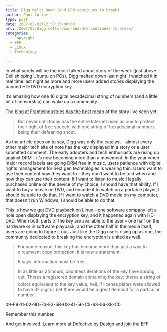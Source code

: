 ```yaml
---
title: Digg Melts Down (and DRM continues to break)
author: Paul Cutler
type: post
date: 2007-05-02T12:38:15+00:00
url: /2007/05/digg-melts-down-and-drm-continues-to-break/
categories:
  - Copyright
  - EFF
  - Linux
  - Technology

---
```

In what surely will be the most talked about story of the week (just above Dell shipping Ubuntu on PCs), Digg melted down last night. I watched it in real time last night as more and more users added stories displaying the banned HD-DVD encryption key.

It&#8217;s amazing how one 16 digital hexadecimal string of numbers (and a little bit of censorship) can wake up a community.

The [blog at Franticindustries has the best recap][1] of the story I&#8217;ve seen yet.

> But never until today has the entire Internet risen as one to protect their right of free speech, with one string of hexadecimal numbers being their defeaning shout.

As the article goes on to say, Digg was only the catalyst &#8211; almost every other major tech site of note has the key displayed in a story or a user submitted comment. The early adopters and tech enthusiasts are rising up against DRM &#8211; it&#8217;s now becoming more than a movement. In the year when major record labels are going DRM free in music, users patience with digital rights management for next gen technologies is wearing thin. Users want to use their content how they want to &#8211; they don&#8217;t want to be told when and how they can use their content. If I want to listen to music I legally purchased online on the device of my choice, I should have that ability. If I want to buy a movie on DVD, and encode it to watch on a portable player, I should be able to do that. If I want to watch a DVD movie on my computer, that doesn&#8217;t run Windows, I should be able to do that.

This is how we got DVD playback on Linux &#8211; one software company left a hole open displaying the encryption key, and it happened again with HD-DVD. When both parts of the key are available to the user &#8211; one half on the hardware or in software playback, and the other half in the media itself, users are going to figure it out. Just like the Digg users rising up as one, the community dedicated to breaking the encryption is united as well.

> For some reason, this key has become more than just a way to circumvent copy protection: it is now a statement.
> 
> It says: information must be free.
> 
> In as little as 24 hours, countless iterations of the key have sprung out. Theres a registered domain containing the key; theres a string of colors equivalent to the key value; hell, if license plates were allowed to have 32 digits I bet there would be a great demand for a particular number. 

09-F9-11-02-9D-74-E3-5B-D8-41-56-C5-63-56-88-C0

Remember this number.

And get involved. Learn more at [Defective by Design][2] and join the [EFF][3].

 [1]: http://franticindustries.com/blog/2007/05/02/how-one-hexadecimal-string-changed-the-internet/
 [2]: http://defectivebydesign.org/
 [3]: http://www.eff.org